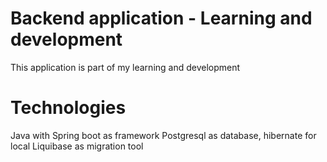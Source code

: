 # Backend application - Learning and development
This application is part of my learning and development

# Technologies
Java with Spring boot as framework
Postgresql as database, hibernate for local
Liquibase as migration tool
